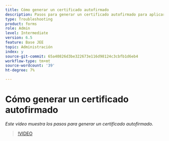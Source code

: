 ```yaml
---
title: Cómo generar un certificado autofirmado
description: Pasos para generar un certificado autofirmado para aplicar SSL
type: Troubleshooting
product: forms
role: Admin
level: Intermediate
version: 6.5
feature: Base JEE
topic: Administración
index: y
source-git-commit: 65a40826d3be322673e116d98124c3cbfb1d6eb4
workflow-type: tm+mt
source-wordcount: '39'
ht-degree: 7%

---
```



# Cómo generar un certificado autofirmado

*Este vídeo muestra los pasos para generar un certificado autofirmado.*

>[!VIDEO](https://video.tv.adobe.com/v/335539?quality=9&learn=on)
